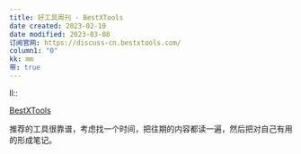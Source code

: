 ```yaml
---
title: 好工具周刊 - BestXTools
date created: 2023-02-10
date modified: 2023-03-08
订阅官网: https://discuss-cn.bestxtools.com/
column1: "0"
kk: mm
带: true
---
```


ll::

[BestXTools](https://discuss-cn.bestxtools.com/)

推荐的工具很靠谱，考虑找一个时间，把往期的内容都读一遍，然后把对自己有用的形成笔记。
